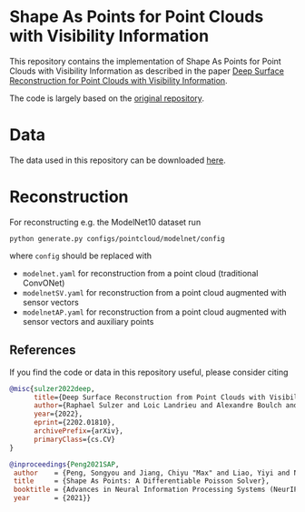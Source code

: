 # Shape As Points for Point Clouds with Visibility Information

This repository contains the implementation of 
Shape As Points for Point Clouds with Visibility Information as
described in the paper 
[Deep Surface Reconstruction for Point Clouds with Visibility Information](https://arxiv.org/abs/2202.01810).

The code is largely based on the [original repository](https://github.com/autonomousvision/shape_as_points).

# Data

The data used in this repository can be downloaded [here](https://github.com/raphaelsulzer/dsrv-data).


# Reconstruction

For reconstructing e.g. the ModelNet10 dataset run

`python generate.py configs/pointcloud/modelnet/config`

where `config` should be replaced with
- `modelnet.yaml` for reconstruction from a point cloud (traditional ConvONet)
- `modelnetSV.yaml` for reconstruction from a point cloud augmented with sensor vectors
- `modelnetAP.yaml` for reconstruction from a point cloud augmented with sensor vectors and auxiliary points





## References

If you find the code or data in this repository useful, 
please consider citing

```bibtex
@misc{sulzer2022deep,
      title={Deep Surface Reconstruction from Point Clouds with Visibility Information}, 
      author={Raphael Sulzer and Loic Landrieu and Alexandre Boulch and Renaud Marlet and Bruno Vallet},
      year={2022},
      eprint={2202.01810},
      archivePrefix={arXiv},
      primaryClass={cs.CV}
}
```
```bibtex
@inproceedings{Peng2021SAP,
 author    = {Peng, Songyou and Jiang, Chiyu "Max" and Liao, Yiyi and Niemeyer, Michael and Pollefeys, Marc and Geiger, Andreas},
 title     = {Shape As Points: A Differentiable Poisson Solver},
 booktitle = {Advances in Neural Information Processing Systems (NeurIPS)},
 year      = {2021}}
```